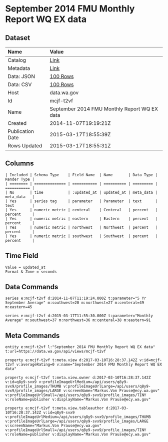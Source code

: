 # September 2014 FMU Monthly Report WQ EX data

## Dataset

| Name | Value |
| :--- | :---- |
| Catalog | [Link](https://catalog.data.gov/dataset/september-2014-fmu-monthly-report-wq-ex-data-c3e7d) |
| Metadata | [Link](https://data.wa.gov/api/views/mcjf-t2vf) |
| Data: JSON | [100 Rows](https://data.wa.gov/api/views/mcjf-t2vf/rows.json?max_rows=100) |
| Data: CSV | [100 Rows](https://data.wa.gov/api/views/mcjf-t2vf/rows.csv?max_rows=100) |
| Host | data.wa.gov |
| Id | mcjf-t2vf |
| Name | September 2014 FMU Monthly Report WQ EX data |
| Created | 2014-11-07T19:19:21Z |
| Publication Date | 2015-03-17T18:55:39Z |
| Rows Updated | 2015-03-17T18:55:31Z |

## Columns

```ls
| Included | Schema Type    | Field Name  | Name       | Data Type | Render Type |
| ======== | ============== | =========== | ========== | ========= | =========== |
| No       | time           | :updated_at | updated_at | meta_data | meta_data   |
| Yes      | series tag     | parameter   | Parameter  | text      | text        |
| Yes      | numeric metric | centeral    | Centeral   | percent   | percent     |
| Yes      | numeric metric | eastern     | Eastern    | percent   | percent     |
| Yes      | numeric metric | northwest   | Northwest  | percent   | percent     |
| Yes      | numeric metric | southwest   | Southwest  | percent   | percent     |
```

## Time Field

```ls
Value = updated_at
Format & Zone = seconds
```

## Data Commands

```ls
series e:mcjf-t2vf d:2014-11-07T11:19:24.000Z t:parameter="5 Yr September Average" m:southwest=20 m:northwest=27 m:centeral=49 m:eastern=45

series e:mcjf-t2vf d:2015-03-17T11:55:30.000Z t:parameter="Monthly Average" m:southwest=37 m:northwest=36 m:centeral=38 m:eastern=91
```

## Meta Commands

```ls
entity e:mcjf-t2vf l:"September 2014 FMU Monthly Report WQ EX data" t:url=https://data.wa.gov/api/views/mcjf-t2vf

property e:mcjf-t2vf t:meta.view d:2017-03-10T16:28:37.142Z v:id=mcjf-t2vf v:averageRating=0 v:name="September 2014 FMU Monthly Report WQ EX data"

property e:mcjf-t2vf t:meta.view.owner d:2017-03-10T16:28:37.142Z v:id=q8y9-svx9 v:profileImageUrlMedium=/api/users/q8y9-svx9/profile_images/THUMB v:profileImageUrlLarge=/api/users/q8y9-svx9/profile_images/LARGE v:screenName="Markus.Von Prause@ecy.wa.gov" v:profileImageUrlSmall=/api/users/q8y9-svx9/profile_images/TINY v:roleName=publisher v:displayName="Markus.Von Prause@ecy.wa.gov"

property e:mcjf-t2vf t:meta.view.tableauthor d:2017-03-10T16:28:37.142Z v:id=q8y9-svx9 v:profileImageUrlMedium=/api/users/q8y9-svx9/profile_images/THUMB v:profileImageUrlLarge=/api/users/q8y9-svx9/profile_images/LARGE v:screenName="Markus.Von Prause@ecy.wa.gov" v:profileImageUrlSmall=/api/users/q8y9-svx9/profile_images/TINY v:roleName=publisher v:displayName="Markus.Von Prause@ecy.wa.gov"
```